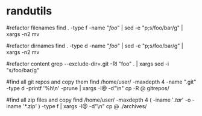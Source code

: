 # randutils
#refactor filenames
find . -type f -name "*foo*" | sed -e "p;s/foo/bar/g" | xargs -n2 mv

#refactor dirnames
find . -type d -name "*foo*" | sed -e "p;s/foo/bar/g" | xargs -n2 mv

#refactor content
grep  --exclude-dir=.git -Rl "foo" . | xargs sed -i "s/foo/bar/g"

#find all git repos and copy them
find /home/user/ -maxdepth 4 -name ".git" -type d -printf '%h\n' -prune | xargs -I@ -d"\n" cp -R @ gitrepos/

#find all zip files and copy
find /home/user/ -maxdepth 4 \( -iname '*.tar*' -o -iname '*.zip' \) -type f | xargs -I@ -d"\n" cp @ ./archives/
